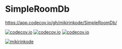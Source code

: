 # SimpleRoomDb

https://app.codecov.io/gh/mikirinkode/SimpleRoomDb/

[![codecov.io](https://codecov.io/github/mikirinkode/SimpleRoomDb/branch/master/graph/badge.svg)](https://codecov.io/github/mikirinkode/SimpleRoomDb)
[![codecov.io](https://codecov.io/github/codecov/example-android/branch/master/graph/badge.svg)](https://codecov.io/github/codecov/example-android)
[![codecov.io](https://codecov.io/github/codecov/codecov-circleci-orb/coverage.svg?branch=master)](https://codecov.io/github/codecov/codecov-circleci-orb)

[![mikirinkode](https://circleci.com/gh/mikirinkode/SimpleRoomDb.svg?style=shield)](https://circleci.com/gh/mikirinkode/SimpleRoomDb)
